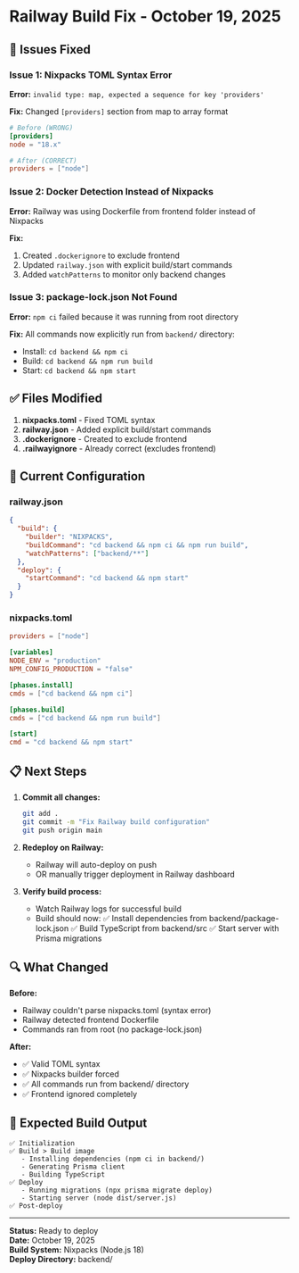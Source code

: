 # Railway Build Fix - October 19, 2025

## 🐛 Issues Fixed

### Issue 1: Nixpacks TOML Syntax Error
**Error:** `invalid type: map, expected a sequence for key 'providers'`

**Fix:** Changed `[providers]` section from map to array format
```toml
# Before (WRONG)
[providers]
node = "18.x"

# After (CORRECT)
providers = ["node"]
```

### Issue 2: Docker Detection Instead of Nixpacks
**Error:** Railway was using Dockerfile from frontend folder instead of Nixpacks

**Fix:** 
1. Created `.dockerignore` to exclude frontend
2. Updated `railway.json` with explicit build/start commands
3. Added `watchPatterns` to monitor only backend changes

### Issue 3: package-lock.json Not Found
**Error:** `npm ci` failed because it was running from root directory

**Fix:** All commands now explicitly run from `backend/` directory:
- Install: `cd backend && npm ci`
- Build: `cd backend && npm run build`  
- Start: `cd backend && npm start`

## ✅ Files Modified

1. **nixpacks.toml** - Fixed TOML syntax
2. **railway.json** - Added explicit build/start commands
3. **.dockerignore** - Created to exclude frontend
4. **.railwayignore** - Already correct (excludes frontend)

## 🚀 Current Configuration

### railway.json
```json
{
  "build": {
    "builder": "NIXPACKS",
    "buildCommand": "cd backend && npm ci && npm run build",
    "watchPatterns": ["backend/**"]
  },
  "deploy": {
    "startCommand": "cd backend && npm start"
  }
}
```

### nixpacks.toml
```toml
providers = ["node"]

[variables]
NODE_ENV = "production"
NPM_CONFIG_PRODUCTION = "false"

[phases.install]
cmds = ["cd backend && npm ci"]

[phases.build]
cmds = ["cd backend && npm run build"]

[start]
cmd = "cd backend && npm start"
```

## 📋 Next Steps

1. **Commit all changes:**
   ```bash
   git add .
   git commit -m "Fix Railway build configuration"
   git push origin main
   ```

2. **Redeploy on Railway:**
   - Railway will auto-deploy on push
   - OR manually trigger deployment in Railway dashboard

3. **Verify build process:**
   - Watch Railway logs for successful build
   - Build should now:
     ✅ Install dependencies from backend/package-lock.json
     ✅ Build TypeScript from backend/src
     ✅ Start server with Prisma migrations

## 🔍 What Changed

**Before:**
- Railway couldn't parse nixpacks.toml (syntax error)
- Railway detected frontend Dockerfile
- Commands ran from root (no package-lock.json)

**After:**
- ✅ Valid TOML syntax
- ✅ Nixpacks builder forced
- ✅ All commands run from backend/ directory
- ✅ Frontend ignored completely

## 🎯 Expected Build Output

```
✅ Initialization
✅ Build > Build image
   - Installing dependencies (npm ci in backend/)
   - Generating Prisma client
   - Building TypeScript
✅ Deploy
   - Running migrations (npx prisma migrate deploy)
   - Starting server (node dist/server.js)
✅ Post-deploy
```

---

**Status:** Ready to deploy  
**Date:** October 19, 2025  
**Build System:** Nixpacks (Node.js 18)  
**Deploy Directory:** backend/
